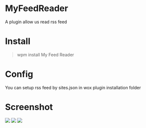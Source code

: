 ﻿# MyFeedReader
A plugin allow us read rss feed

# Install
> wpm install My Feed Reader

# Config
You can setup rss feed by sites.json in wox plugin installation folder

# Screenshot
<img src="https://raw.githubusercontent.com/minhhungit/Wox.Plugin.MyFeedReader/master/wiki/Images/hinh%201.png" />
<img src="https://raw.githubusercontent.com/minhhungit/Wox.Plugin.MyFeedReader/master/wiki/Images/hinh%202.png" />
<img src="https://raw.githubusercontent.com/minhhungit/Wox.Plugin.MyFeedReader/master/wiki/Images/hinh%203.png" />